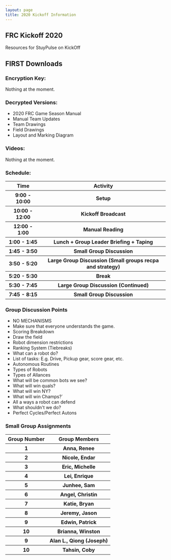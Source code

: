 ```yaml
---
layout: page
title: 2020 Kickoff Information
---
```


## FRC Kickoff 2020
Resources for StuyPulse on KickOff

## FIRST Downloads
### Encryption Key:
Nothing at the moment.

### Decrypted Versions:
* 2020 FRC Game Season Manual
* Manual Team Updates
* Team Drawings
* Field Drawings
* Layout and Marking Diagram

### Videos:
Nothing at the moment.

### Schedule:
<table class="table-dark">
  <thead>
    <tr>
      <th scope="col"> Time </th>
      <th scope="col"> Activity </th>
    </tr>
  </thead>
  <tbody>
  <tr>
    <th scope="row"> 9:00 - 10:00 </th>
    <th scope="row"> Setup </th>
  </tr>
  <tr>
    <th scope="row"> 10:00 - 12:00 </th>
    <th scope="row"> Kickoff Broadcast </th>
  </tr>
  <tr>
    <th scope="row"> 12:00 - 1:00 </th>
    <th scope="row"> Manual Reading </th>
  </tr>
  <tr>
    <th scope="row"> 1:00 - 1:45 </th>
    <th scope="row"> Lunch + Group Leader Briefing + Taping </th>
  </tr>
  <tr>
    <th scope="row"> 1:45 - 3:50 </th>
    <th scope="row"> Small Group Discussion </th>
  </tr>
  <tr>
    <th scope="row"> 3:50 - 5:20 </th>
    <th scope="row"> Large Group Discussion (Small groups recpa and strategy) </th>
  </tr>
  <tr>
    <th scope="row"> 5:20 - 5:30 </th>
    <th scope="row"> Break </th>
  </tr>
  <tr>
    <th scope="row"> 5:30 - 7:45 </th>
    <th scope="row"> Large Group Discussion (Continued) </th>
  </tr>
  <tr>
    <th scope="row"> 7:45 - 8:15 </th>
    <th scope="row"> Small Group Discussion </th>
  </tr>
  </tbody>
</table>

### Group Discussion Points
* NO MECHANISMS
* Make sure that everyone understands the game.
* Scoring Breakdown
* Draw the field
* Robot dimension restrictions
* Ranking System (Tiebreaks)
* What can a robot do?
* List of tasks: E.g. Drive, Pickup gear, score gear, etc.
* Autonomous Routines
* Types of Robots
* Types of Allances
* What will be common bots we see?
* What will win quals?
* What will win NY?
* What will win Champs?`
* All a ways a robot can defend
* What shouldn't we do?
* Perfect Cycles/Perfect Autons

### Small Group Assignments

<table class="table-dark">
  <thead>
    <tr>
      <th scope="col"> Group Number </th>
      <th scope="col"> Group Members </th>
    </tr>
  </thead>
  <tbody>
  <tr>
    <th scope="row"> 1 </th>
    <th scope="row"> Anna, Renee </th>
  </tr>
  <tr>
    <th scope="row"> 2 </th>
    <th scope="row"> Nicole, Endar </th>
  </tr>
  <tr>
    <th scope="row"> 3 </th>
    <th scope="row"> Eric, Michelle </th>
  </tr>
  <tr>
    <th scope="row"> 4 </th>
    <th scope="row"> Lei, Enrique </th>
  </tr>
  <tr>
    <th scope="row"> 5 </th>
    <th scope="row"> Junhee, Sam </th>
  </tr>
  <tr>
    <th scope="row"> 6 </th>
    <th scope="row"> Angel, Christin </th>
  </tr>
  <tr>
    <th scope="row"> 7 </th>
    <th scope="row"> Katie, Bryan </th>
  </tr>
  <tr>
    <th scope="row"> 8 </th>
    <th scope="row"> Jeremy, Jason </th>
  </tr>
  <tr>
    <th scope="row"> 9 </th>
    <th scope="row"> Edwin, Patrick  </th>
  </tr>
  <tr>
    <th scope="row"> 10 </th>
    <th scope="row"> Brianna, Winston  </th>
  </tr>
  <tr>
    <th scope="row"> 9 </th>
    <th scope="row"> Alan L., Qiong (Joseph)  </th>
  </tr>
  <tr>
    <th scope="row"> 10 </th>
    <th scope="row"> Tahsin, Coby  </th>
  </tr>
  </tbody>
</table>


